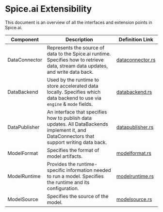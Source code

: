 # Spice.ai Extensibility

This document is an overview of all the interfaces and extension points in Spice.ai.

| Component       | Description                                                                                                                                | Definition Link                                            |
| --------------- | ------------------------------------------------------------------------------------------------------------------------------------       | ------------------------------------------------------     |
| DataConnector   | Represents the source of data to the Spice.ai runtime. Specifies how to retrieve data, stream data updates, and write data back.           | [dataconnector.rs](../crates/runtime/src/dataconnector.rs) |
| DataBackend     | Used by the runtime to store accelerated data locally. Specifies which data backend to use via `engine` & `mode` fields.                   | [databackend.rs](../crates/runtime/src/databackend.rs)     |
| DataPublisher   | An interface that specifies how to publish data updates. All DataBackends implement it, and DataConnectors that support writing data back. | [datapublisher.rs](../crates/runtime/src/datapublisher.rs) |
| ModelFormat     | Specifies the format of model artifacts.                                                                                                   | [modelformat.rs](../crates/runtime/src/modelformat.rs)     |
| ModelRuntime    | Provides the runtime-specific information needed to run a model. Specifies the runtime and its configuration.                              | [modelruntime.rs](../crates/runtime/src/modelruntime.rs)   |
| ModelSource     | Specifies the source of the model.                                                                                                         | [modelsource.rs](../crates/runtime/src/modelsource.rs)     |